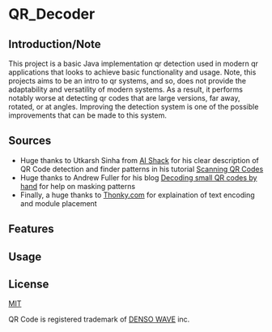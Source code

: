 # QR_Decoder
## Introduction/Note
This project is a basic Java implementation qr detection used in modern qr applications that looks to achieve basic functionality and usage. Note, this projects aims to be an intro to qr systems, and so, does not provide the adaptability and versatility of modern systems. As a result, it performs notably worse at detecting qr codes that are large versions, far away, rotated, or at angles. Improving the detection system is one of the possible improvements that can be made to this system.


## Sources
- Huge thanks to Utkarsh Sinha from [AI Shack](https://aishack.in/) for his clear description of QR Code detection and finder patterns in his tutorial [Scanning QR Codes](https://aishack.in/tutorials/scanning-qr-codes-1/) 
- Huge thanks to Andrew Fuller for his blog [Decoding small QR codes by hand](https://blog.qartis.com/decoding-small-qr-codes-by-hand/) for help on masking patterns
- Finally, a huge thanks to [Thonky.com](https://www.thonky.com/qr-code-tutorial/) for explaination of text encoding and module placement

## Features

## Usage


## License
[MIT](https://choosealicense.com/licenses/mit/)

QR Code is registered trademark of [DENSO WAVE](https://www.denso-wave.com/en/) inc.